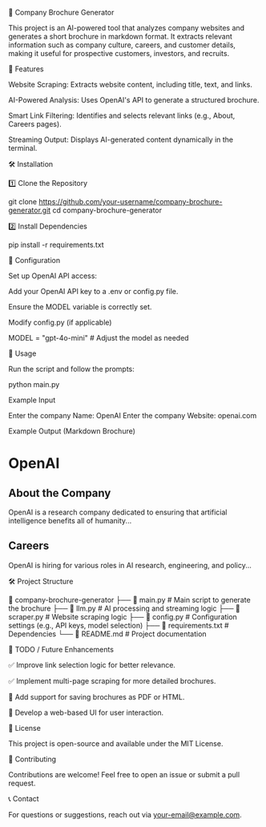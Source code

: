 📄 Company Brochure Generator

This project is an AI-powered tool that analyzes company websites and generates a short brochure in markdown format. It extracts relevant information such as company culture, careers, and customer details, making it useful for prospective customers, investors, and recruits.

🚀 Features

Website Scraping: Extracts website content, including title, text, and links.

AI-Powered Analysis: Uses OpenAI's API to generate a structured brochure.

Smart Link Filtering: Identifies and selects relevant links (e.g., About, Careers pages).

Streaming Output: Displays AI-generated content dynamically in the terminal.

🛠️ Installation

1️⃣ Clone the Repository

git clone https://github.com/your-username/company-brochure-generator.git
cd company-brochure-generator

2️⃣ Install Dependencies

pip install -r requirements.txt

🔧 Configuration

Set up OpenAI API access:

Add your OpenAI API key to a .env or config.py file.

Ensure the MODEL variable is correctly set.

Modify config.py (if applicable)

MODEL = "gpt-4o-mini"  # Adjust the model as needed

🏃 Usage

Run the script and follow the prompts:

python main.py

Example Input

Enter the company Name: OpenAI
Enter the company Website: openai.com

Example Output (Markdown Brochure)

# OpenAI

## About the Company
OpenAI is a research company dedicated to ensuring that artificial intelligence benefits all of humanity...

## Careers
OpenAI is hiring for various roles in AI research, engineering, and policy...

🛠️ Project Structure

📂 company-brochure-generator
├── 📜 main.py          # Main script to generate the brochure
├── 📜 llm.py           # AI processing and streaming logic
├── 📜 scraper.py       # Website scraping logic
├── 📜 config.py        # Configuration settings (e.g., API keys, model selection)
├── 📜 requirements.txt # Dependencies
└── 📜 README.md        # Project documentation

📝 TODO / Future Enhancements

✅ Improve link selection logic for better relevance.

✅ Implement multi-page scraping for more detailed brochures.

🚀 Add support for saving brochures as PDF or HTML.

🚀 Develop a web-based UI for user interaction.

📜 License

This project is open-source and available under the MIT License.

🤝 Contributing

Contributions are welcome! Feel free to open an issue or submit a pull request.

📞 Contact

For questions or suggestions, reach out via your-email@example.com.

